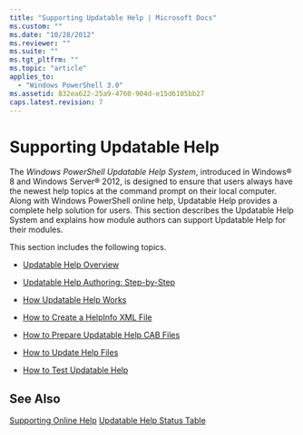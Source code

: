 ```yaml
---
title: "Supporting Updatable Help | Microsoft Docs"
ms.custom: ""
ms.date: "10/28/2012"
ms.reviewer: ""
ms.suite: ""
ms.tgt_pltfrm: ""
ms.topic: "article"
applies_to:
  - "Windows PowerShell 3.0"
ms.assetid: 832ea622-25a9-4760-904d-e15d6105bb27
caps.latest.revision: 7
---
```

# Supporting Updatable Help
The *Windows PowerShell Updatable Help System*, introduced in Windows® 8 and Windows Server® 2012, is designed to ensure that users always have the newest help topics at the command prompt on their local computer. Along with Windows PowerShell online help, Updatable Help provides a complete help solution for users. This section describes the Updatable Help System and explains how module authors can support Updatable Help for their modules.

 This section includes the following topics.

-   [Updatable Help Overview](./updatable-help-overview.md)

-   [Updatable Help Authoring: Step-by-Step](./updatable-help-authoring-step-by-step.md)

-   [How Updatable Help Works](./how-updatable-help-works.md)

-   [How to Create a HelpInfo XML File](./how-to-create-a-helpinfo-xml-file.md)

-   [How to Prepare Updatable Help CAB Files](./how-to-prepare-updatable-help-cab-files.md)

-   [How to Update Help Files](./how-to-update-help-files.md)

-   [How to Test Updatable Help](./how-to-test-updatable-help.md)

## See Also
 [Supporting Online Help](./supporting-online-help.md)
 [Updatable Help Status Table](http://go.microsoft.com/fwlink/?LinkID=270007)
